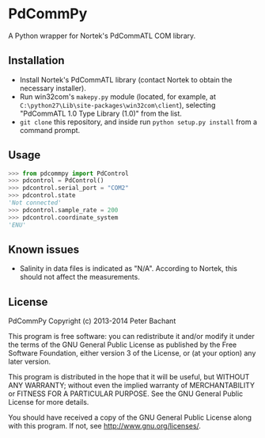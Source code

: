 PdCommPy
========

A Python wrapper for Nortek's PdCommATL COM library.


Installation
------------
  * Install Nortek's PdCommATL library (contact Nortek to obtain the necessary installer).
  * Run win32com's `makepy.py` module (located, for example, at `C:\python27\Lib\site-packages\win32com\client`),
    selecting "PdCommATL 1.0 Type Library (1.0)" from the list.
  * `git clone` this repository, and inside run `python setup.py install` from a command prompt.

Usage
-----

```python
>>> from pdcommpy import PdControl
>>> pdcontrol = PdControl()
>>> pdcontrol.serial_port = "COM2"
>>> pdcontrol.state
'Not connected'
>>> pdcontrol.sample_rate = 200
>>> pdcontrol.coordinate_system
'ENU'
```

Known issues
------------
  * Salinity in data files is indicated as "N/A". According to Nortek, this should not affect the measurements.


License
-------

PdCommPy Copyright (c) 2013-2014 Peter Bachant

This program is free software: you can redistribute it and/or modify
it under the terms of the GNU General Public License as published by
the Free Software Foundation, either version 3 of the License, or
(at your option) any later version.

This program is distributed in the hope that it will be useful,
but WITHOUT ANY WARRANTY; without even the implied warranty of
MERCHANTABILITY or FITNESS FOR A PARTICULAR PURPOSE.  See the
GNU General Public License for more details.

You should have received a copy of the GNU General Public License
along with this program.  If not, see <http://www.gnu.org/licenses/>.
